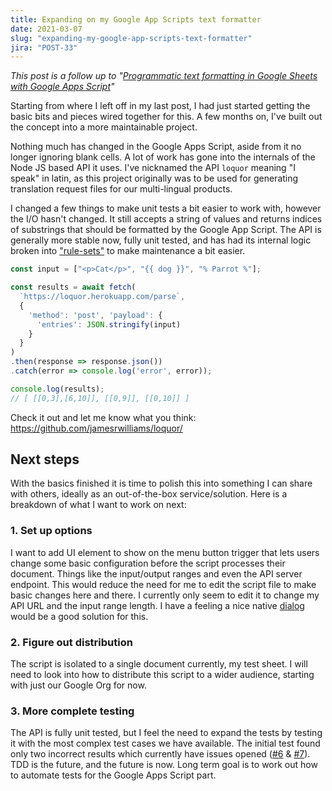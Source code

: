 ```yaml
---
title: Expanding on my Google App Scripts text formatter
date: 2021-03-07
slug: "expanding-my-google-app-scripts-text-formatter"
jira: "POST-33"
---
```


*This post is a follow up
to "[Programmatic text formatting in Google Sheets with Google Apps Script](/posts/programmatic-text-formatting-in-google-sheets)"*

Starting from where I left off in my last post, I had just started getting the basic bits and pieces wired together for
this. A few months on, I've built out the concept into a more maintainable project.

Nothing much has changed in the Google Apps Script, aside from it no longer ignoring blank cells. A lot of work has gone
into the internals of the Node JS based API it uses. I've nicknamed the API `loquor` meaning "I speak" in latin, as this
project originally was to be used for generating translation request files for our multi-lingual products.

I changed a few things to make unit tests a bit easier to work with, however the I/O hasn't
changed. It still accepts a string of values and returns indices of substrings that should be formatted by the Google
App Script. The API is generally more stable now, fully unit tested, and has had its internal logic broken into
["rule-sets"](https://github.com/jamesrwilliams/loquor/tree/master/lib/rules) to make maintenance a bit easier.

```js
const input = ["<p>Cat</p>", "{{ dog }}", "% Parrot %"];

const results = await fetch(
  `https://loquor.herokuapp.com/parse`,
  {
    'method': 'post', 'payload': {
      'entries': JSON.stringify(input)
    }
  }
)
.then(response => response.json())
.catch(error => console.log('error', error));

console.log(results);
// [ [[0,3],[6,10]], [[0,9]], [[0,10]] ]
```

Check it out and let me know what you think: https://github.com/jamesrwilliams/loquor/

## Next steps

With the basics finished it is time to polish this into something I can share with others, ideally as an out-of-the-box
service/solution. Here is a breakdown of what I want to work on next:

### 1. Set up options

I want to add UI element to show on the menu button trigger that lets users change some basic configuration before the
script processes their document. Things like the input/output ranges and even the API server endpoint. This would reduce
the need for me to edit the script file to make basic changes here and there. I currently only seem to edit it to change my
API URL and the input range length. I have a feeling a nice
native [dialog](https://developers.google.com/apps-script/guides/dialogs) would be a good solution for this.

### 2. Figure out distribution

The script is isolated to a single document currently, my test sheet. I will need to look into how to distribute this
script to a wider audience, starting with just our Google Org for now.

### 3. More complete testing

The API is fully unit tested, but I feel the need to expand the tests by testing it with the
most complex test cases we have available. The initial test found only two incorrect results which currently have
issues opened ([#6](https://github.com/jamesrwilliams/loquor/issues/6) & [#7](https://github.com/jamesrwilliams/loquor/issues/7)).
TDD is the future, and the future is now. Long term goal is to work out how to automate tests for the Google Apps
Script part.
